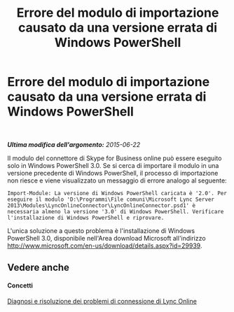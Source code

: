 ﻿---
title: Errore del modulo di importazione causato da una versione errata di Windows PowerShell
TOCTitle: Errore del modulo di importazione causato da una versione errata di Windows PowerShell
ms:assetid: 6c209f41-2b97-4dda-b0b7-e5b582d3e6b6
ms:mtpsurl: https://technet.microsoft.com/it-it/library/Dn362802(v=OCS.15)
ms:contentKeyID: 56269922
ms.date: 08/24/2015
mtps_version: v=OCS.15
ms.translationtype: HT
---

# Errore del modulo di importazione causato da una versione errata di Windows PowerShell

 

_**Ultima modifica dell'argomento:** 2015-06-22_

II modulo del connettore di Skype for Business online può essere eseguito solo in Windows PowerShell 3.0. Se si cerca di importare il modulo in una versione precedente di Windows PowerShell, il processo di importazione non riesce e viene visualizzato un messaggio di errore analogo al seguente:

    Import-Module: La versione di Windows PowerShell caricata è '2.0'. Per eseguire il modulo 'D:\Programmi\File comuni\Microsoft Lync Server 2013\Modules\LyncOnlineConnector\LyncOnlineConnector.psd1' è necessaria almeno la versione '3.0' di Windows PowerShell. Verificare l'installazione di Windows PowerShell e riprovare.

L'unica soluzione a questo problema è l'installazione di Windows PowerShell 3.0, disponibile nell'Area download Microsoft all'indirizzo <http://www.microsoft.com/en-us/download/details.aspx?id=29939>.

## Vedere anche

#### Concetti

[Diagnosi e risoluzione dei problemi di connessione di Lync Online](diagnosing-and-resolving-connection-problems-with-skype-for-business-online.md)

